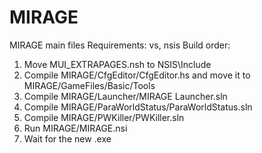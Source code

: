 # MIRAGE
MIRAGE main files
Requirements: vs, nsis
Build order:
1. Move MUI_EXTRAPAGES.nsh to NSIS\Include
2. Compile MIRAGE/CfgEditor/CfgEditor.hs and move it to MIRAGE/GameFiles/Basic/Tools
3. Compile MIRAGE/Launcher/MIRAGE Launcher.sln
4. Compile MIRAGE/ParaWorldStatus/ParaWorldStatus.sln
5. Compile MIRAGE/PWKiller/PWKiller.sln
6. Run MIRAGE/MIRAGE.nsi
7. Wait for the new .exe
